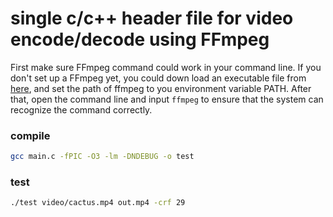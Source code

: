 #  single c/c++ header file for video encode/decode using FFmpeg
First make sure FFmpeg command could work in your command line. If you don't set up a FFmpeg yet, you could down load an executable file from [here](https://ffmpeg.org/download.html), and set the path of ffmpeg to you environment variable PATH. After that, open the command line and input `ffmpeg` to ensure that the system can recognize the command correctly.

### compile

```bash
gcc main.c -fPIC -O3 -lm -DNDEBUG -o test
```

### test

```bash
./test video/cactus.mp4 out.mp4 -crf 29
```

